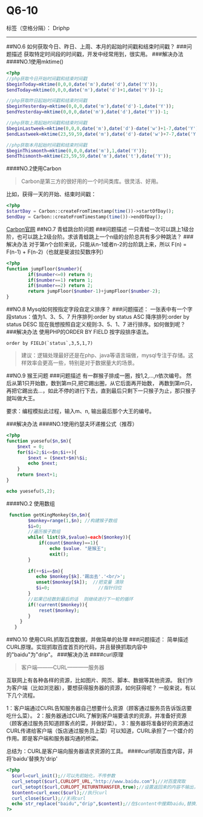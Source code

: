 ﻿# Q6-10

标签（空格分隔）： Driphp

---
##NO.6 如何获取今日、昨日、上周、本月的起始时间戳和结束时间戳？
###问题描述
获取特定时间段的时间戳，开发中经常用到，很实用。
###解决办法
####NO.1使用mktime()
```php
<?php
//php获取今日开始时间戳和结束时间戳
$beginToday=mktime(0,0,0,date('m'),date('d'),date('Y'));
$endToday=mktime(0,0,0,date('m'),date('d')+1,date('Y'))-1;

//php获取昨日起始时间戳和结束时间戳
$beginYesterday=mktime(0,0,0,date('m'),date('d')-1,date('Y'));
$endYesterday=mktime(0,0,0,date('m'),date('d'),date('Y'))-1;

//php获取上周起始时间戳和结束时间戳
$beginLastweek=mktime(0,0,0,date('m'),date('d')-date('w')+1-7,date('Y'));
$endLastweek=mktime(23,59,59,date('m'),date('d')-date('w')+7-7,date('Y'));

//php获取本月起始时间戳和结束时间戳
$beginThismonth=mktime(0,0,0,date('m'),1,date('Y'));
$endThismonth=mktime(23,59,59,date('m'),date('t'),date('Y'));

```
####NO.2使用Carbon

> Carbon是第三方的很好用的一个时间类库。很灵活、好用。

比如，获得一天的开始、结束时间戳：
```php
<?php
$startDay = Carbon::createFromTimestamp(time())->startOfDay();
$endDay = Carbon::createFromTimestamp(time())->endOfDay();
```
[Carbon官网][1]
##NO.7 青蛙跳台阶问题
###问题描述
一只青蛙一次可以跳上1级台阶，也可以跳上2级台阶。求该青蛙跳上一个n级的台阶总共有多少种跳法？
###解决办法
对于第n个台阶来说，只能从n-1或者n-2的台阶跳上来，所以
F(n) = F(n-1) + F(n-2)（也就是斐波拉契数序列）
```php
<?php
function jumpFloor($number){
        if($number<=0) return 0;
        if($number==1) return 1;
        if($number==2) return 2;
        return jumpFloor($number-1)+jumpFloor($number-2);
}

```
##NO.8 Mysql如何按指定字段自定义排序？
###问题描述：
一张表中有一个字段status：值为1、3、5、7
升序排列:order by status ASC
降序排列:order by status DESC
现在我想按照自定义规则:3、5、1、7 进行排序。如何做到呢？
###解决办法
使用PHP的ORDER BY FIELD 按字段排序语法。
```mysql
order by FIELD(`status`,3,5,1,7)
```

> 建议：逻辑处理最好还是在php、java等语言端做，mysql专注于存储。这样效率会更高一些，特别是对于数据量大的场景。

##NO.9 猴王问题
###问题描述
有一群猴子排成一圈，按1,2,...,n依次编号。
然后从第1只开始数，数到第m只,把它踢出圈，从它后面再开始数， 再数到第m只，再把它踢出去...，如此不停的进行下去，直到最后只剩下一只猴子为止，那只猴子就叫做大王。

要求：编程模拟此过程，输入m、n, 输出最后那个大王的编号。

###解决办法
####NO.1使用约瑟夫环递推公式（推荐）
```php
<?php
function yuesefu($n,$m){
    $next = 0;
    for($i=2;$i<=$n;$i++){
        $next = ($next+$m)%$i;
        echo $next;
    }
    return $next+1;
}

echo yuesefu(5,2);
```
####NO.2 使用数组
```php
 function getKingMonkey($n,$m){ 
        $monkey=range(1,$n); //构建猴子数组 
        $i=0; 
        //遍历猴子数组 
        while( list($k,$value)=each($monkey)){ 
            if(count($monkey)==1){ 
                echo $value. "是猴王"; 
                exit(); 
        } 
         
        if(++$i==$m){ 
           echo $monkey[$k].'踢出去'.'<br/>'; 
           unset($monkey[$k]);  //把变量 清除 
           $i=0;                  //指针归位 
        } 
        //如果已经数到最后的话  则继续进行下一轮的循环 
        if(!current($monkey)){ 
            reset($monkey); 
        } 
     } 
   }
```
##NO.10 使用CURL抓取百度数据，并做简单的处理
###问题描述：
简单描述CURL原理。实现抓取百度首页的代码，并且替换抓取内容中的"baidu"为"drip"。
###解决办法
####curl原理

> 客户端———CURL————服务器

互联网上有各种各样的资源，比如图片、网页、脚本、数据等其他资源。
我们作为客户端（比如浏览器），要想获得服务器的资源，如何获得呢？
一般来说，有以下几个流程。 

1：客户端通过CURL告知服务器自己想要什么资源（顾客通过服务员告诉饭店要吃什么菜）。 
2：服务器通过CURL了解到客户端要请求的资源，并准备好资源（顾客通过服务员知道顾客点的菜，并做好菜）。 
3：服务器将准备好的资源通过CURL传递给客户端（饭店通过服务员上菜）可以知道，CURL承担了一个媒介的作用。即是客户端和服务器沟通的桥梁。

总结为：CURL是客户端向服务器请求资源的工具。
####curl抓取百度内容，并将'baidu'替换为'drip'
```php
<?php
  $curl=curl_init();//可以先初始化，不传参数
  curl_setopt($curl,CURLOPT_URL,"http://www.baidu.com");//对百度爬取
  curl_setopt($curl,CURLOPT_RETURNTRANSFER,true);//设置返回来的内容不输出，以流的形式返回
  $content=curl_exec($curl);//执行curl
  curl_close($curl);//关闭curl
  echo str_replace("baidu","drip",$content);//在$content中搜索baidu,替换为hello
?>
```
  [1]: http://carbon.nesbot.com/docs/
